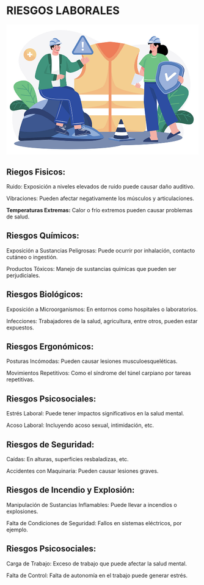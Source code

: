 # RIESGOS LABORALES
![Riesgos laborales](/img/gecosa-prevencion-riesgos.jpg)

## Riegos Fisicos:
 Ruido: Exposición a niveles elevados de ruido puede causar daño auditivo.
 
 Vibraciones: Pueden afectar negativamente los músculos y articulaciones.
 
 **Temperaturas Extremas:** Calor o frío extremos pueden causar problemas de salud.
   
## Riesgos Químicos:
Exposición a Sustancias Peligrosas: Puede ocurrir por inhalación, contacto cutáneo o ingestión.

Productos Tóxicos: Manejo de sustancias químicas que pueden ser perjudiciales.

## Riesgos Biológicos:
Exposición a Microorganismos: En entornos como hospitales o laboratorios.

Infecciones: Trabajadores de la salud, agricultura, entre otros, pueden estar expuestos.

## Riesgos Ergonómicos:
Posturas Incómodas: Pueden causar lesiones musculoesqueléticas.

Movimientos Repetitivos: Como el síndrome del túnel carpiano por tareas repetitivas.

## Riesgos Psicosociales:
Estrés Laboral: Puede tener impactos significativos en la salud mental.

Acoso Laboral: Incluyendo acoso sexual, intimidación, etc.

## Riesgos de Seguridad:
Caídas: En alturas, superficies resbaladizas, etc.

Accidentes con Maquinaria: Pueden causar lesiones graves.

## Riesgos de Incendio y Explosión:
Manipulación de Sustancias Inflamables: Puede llevar a incendios o explosiones.

Falta de Condiciones de Seguridad: Fallos en sistemas eléctricos, por ejemplo.

## Riesgos Psicosociales:
Carga de Trabajo: Exceso de trabajo que puede afectar la salud mental.

Falta de Control: Falta de autonomía en el trabajo puede generar estrés.
